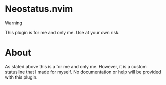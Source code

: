 # Neostatus.nvim

> [!WARNING]
> This plugin is for me and only me. Use at your own risk.

# About

As stated above this is a for me and only me. However, it is a custom statusline that I made for myself. No documentation or help will be provided with this plugin.
